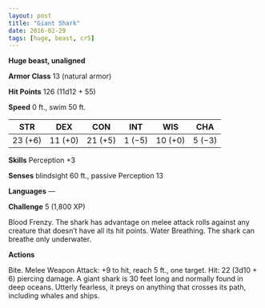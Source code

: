 ```yaml
---
layout: post
title: "Giant Shark"
date: 2016-02-29
tags: [huge, beast, cr5]
---
```


**Huge beast, unaligned**

**Armor Class** 13 (natural armor)

**Hit Points** 126 (11d12 + 55)

**Speed** 0 ft., swim 50 ft.

|   STR   |   DEX   |   CON   |   INT   |   WIS   |   CHA   |
|:-----:|:-----:|:-----:|:-----:|:-----:|:-----:|
| 23 (+6) | 11 (+0) | 21 (+5) | 1 (−5) | 10 (+0) | 5 (−3) |

**Skills** Perception +3 

**Senses** blindsight 60 ft., passive Perception 13 

**Languages** — 

**Challenge** 5 (1,800 XP)

 Blood Frenzy. The shark has advantage on melee attack rolls against any creature that doesn’t have all its hit points. Water Breathing. The shark can breathe only underwater. 

**Actions** 

Bite. Melee Weapon Attack: +9 to hit, reach 5 ft., one target. Hit: 22 (3d10 + 6) piercing damage. A giant shark is 30 feet long and normally found in deep oceans. Utterly fearless, it preys on anything that crosses its path, including whales and ships. 